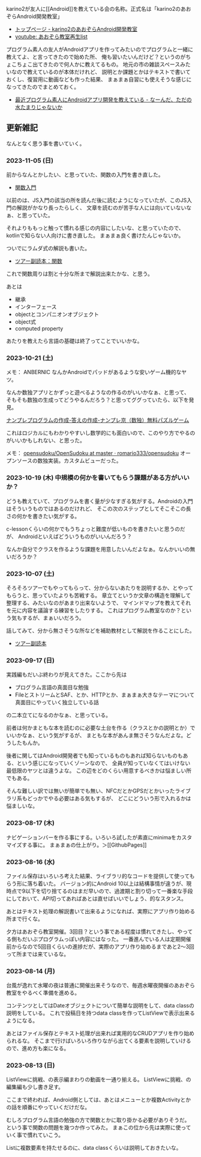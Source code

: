 karino2が友人に[[Android]]を教えている会の名称。正式名は「karino2のあおぞらAndroid開発教室」

- [トップページ - karino2のあおぞらAndroid開発教室](https://karino2.github.io/kotlin-lesson/)
- [youtube: あおぞら教室再生list](https://youtu.be/fa0nvWd_VOE?list=PL3J_mLcl4YCdi2bLHtynt7Ohni1_NQJiF)

プログラム素人の友人がAndroidアプリを作ってみたいのでプログラムと一緒に教えてよ、と言ってきたので始めた所、
俺も習いたいんだけど？というのがちょこちょこ出てきたので何人かに教えてるもの。
地元の市の雑談スペースみたいなので教えているのが本体だけれど、
説明とか課題とかはテキストで書いておくし、復習用に動画なども作った結果、
まぁまぁ自習にも使えそうな感じになってきたのでまとめておく。

- [最近プログラム素人にAndroidアプリ開発を教えている - なーんだ、ただの水たまりじゃないか](https://karino2.github.io/2023/09/16/aozora_android_classroom.html)

## 更新雑記

なんとなく思う事を書いていく。

### 2023-11-05 (日)

前からなんとかしたい、と思っていた、関数の入門を書き直した。

- [関数入門](https://karino2.github.io/kotlin-lesson/function_intro.html)

以前のは、JS入門の該当の所を読んだ後に読むようになっていたが、このJS入門の解説がかなり長ったらしく、
文章を読むのが苦手な人には向いていないなぁ、と思っていた。

それよりももっと触って慣れる感じの内容にしたいな、と思っていたので、kotlinで知らない人向けに書き直した。
まぁまぁ良く書けたんじゃないか。

ついでにラムダ式の解説も書いた。

- [ツアー副読本：関数](https://karino2.github.io/kotlin-lesson/tour_function.html)

これで関数周りは割と十分な所まで解説出来たかな、と思う。

あとは

- 継承
- インターフェース
- objectとコンパニオンオブジェクト
- object式
- computed property

あたりを教えたら言語の基礎は終了ってことでいいかな。

### 2023-10-21 (土)

メモ： ANBERNIC なんかAndroidでパッドがあるような安いゲーム機的なヤツ。

なんか数独アプリとかずっと遊べるようなの作るのがいいかなぁ、と思って、
そもそも数独の生成ってどうやるんだろう？と思ってググっていたら、以下を発見。

[ナンプレプログラムの作成-答えの作成-ナンプレ京（数独）無料パズルゲーム](http://nanpre.adg5.com/make_sys1.html)

これはロジカルにもわかりやすいし数学的にも面白いので、このやり方でやるのがいいかもしれない、と思った。

メモ： [opensudoku/OpenSudoku at master · romario333/opensudoku](https://github.com/romario333/opensudoku/tree/master/OpenSudoku) オープンソースの数独実装。カスタムビューだった。

### 2023-10-19 (木) 中規模の何かを書いてもらう課題がある方がいいか？

どうも教えていて、プログラムを書く量が少なすぎる気がする。Androidの入門はそういうものではあるのだけれど、
そこの次のステップとしてそこそこの長さの何かを書きたい気がする。

c-lessonくらいの何かでもうちょっと難度が低いものを書きたいと思うのだが、
Androidといえばどういうものがいいんだろう？

なんか自分でクラスを作るような課題を用意したいんだよなぁ。なんかいいの無いだろうか？

### 2023-10-07 (土)

そろそろツアーでもやってもらって、分からないあたりを説明するか、とやってもらうと、思っていたよりも苦戦する。
章立てというか文章の構造を理解して整理する、みたいなのがあまり出来ないようで、
マインドマップを教えてそれを元に内容を議論する練習をしたりする。
これはプログラム教室なのか？という気もするが、まぁいいだろう。

話してみて、分から無さそうな所などを補助教材として解説を作ることにした。

- [ツアー副読本](https://karino2.github.io/kotlin-lesson/tour_sidereading.html)

### 2023-09-17 (日)

実践編もだいぶ終わりが見えてきた。ここから先は

- プログラム言語の真面目な勉強
- FileとストリームとSAF、とか、HTTPとか、まぁまぁ大きなテーマについて真面目にやっていく独立している話

の二本立てになるのかなぁ、と思っている。

前者は何かまともな本を読むのに必要な土台を作る（クラスとかの説明とか）でいいかなぁ、という気がするが、
まともな本があんま無さそうなんだよな。どうしたもんか。

後者に関してはAndroid開発者でも知っているものもあれば知らないものもある、という感じになっていくゾーンなので、
全員が知っていなくてはいけない最低限のヤツとは違うよな。
この辺をどのくらい用意するべきかは悩ましい所でもある。

そんな難しい訳では無いが簡単でも無い、NFCだとかGPSだとかいったライブラリ系もどっかでやる必要はある気もするが、
どこにどういう形で入れるかは悩ましいな。

### 2023-08-17 (木)

ナビゲーションバーを作る事にする。いろいろ試したが素直にminimaをカスタマイズする事に。
まぁまぁの仕上がり。＞[[GithubPages]]

### 2023-08-16 (水)

ファイル保存はいろいろ考えた結果、ライブラリ的なコードを提供して使ってもらう形に落ち着いた。
バージョン的にAndroid 10以上は結構事情が違うが、現時点で9以下を切り捨てるのはまだ早いので、過渡期と割り切って一番楽な手段にしておいて、API切ってあればあとは直せばいいでしょう、的なスタンス。

あとはテキスト処理の解説書いて出来るようになれば、実際にアプリ作り始める所まで行くな。

夕方はあおぞら教室開催。3回目？という事である程度は慣れてきたし、やってる側もだいぶプログラムっぽい内容にはなった。
一番進んでいる人は定期開催前からなので5回目くらいの進捗だが、実際のアプリ作り始めるまであと2〜3回って所までは来ているな。

### 2023-08-14 (月)

台風が逸れて水曜の夜は普通に開催出来そうなので、毎週水曜夜開催のあおぞら教室をやるべく準備を進める。

コンテンツとしてはDateオブジェクトについて簡単な説明をして、data classの説明をしている。
これで投稿日を持つdata classを作ってListViewで表示出来るようになる。

あとはファイル保存とテキスト処理が出来れば実用的なCRUDアプリを作り始められるな。
そこまで行けばいろいろ作りながら出てくる要素を説明していけるので、進め方も楽になる。

### 2023-08-13 (日)

ListViewに挑戦、の表示編まわりの動画を一通り揃える。
ListViewに挑戦、の編集編も少し書き足す。

ここまで終われば、Android側としては、あとはメニューとか複数Activityとかの話を順番にやっていくだけだな。

むしろプログラム言語の勉強の方で関数とかに取り掛かる必要がありそうだ。
という事で関数の問題を幾つか作ってみた。
まぁこの位から先は実際に使っていく事で慣れていこう。

Listに複数要素を持たせるのに、data classくらいは説明しておきたいな。